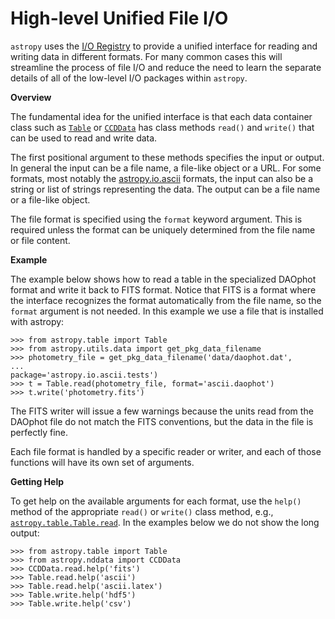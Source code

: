 # High-level Unified File I/O

`astropy` uses the [I/O Registry](registry.html#io-registry) to provide a unified interface
for reading and writing data in different formats. For many common cases this will
streamline the process of file I/O and reduce the need to learn the separate details of
all of the low-level I/O packages within `astropy`.

**Overview**

The fundamental idea for the unified interface is that each data container class such as
[`Table`](../api/astropy.table.Table.html#astropy.table.Table "astropy.table.Table") or [`CCDData`](../api/astropy.nddata.CCDData.html#astropy.nddata.CCDData "astropy.nddata.CCDData") has class methods `read()`
and `write()` that can be used to read and write data.

The first positional argument to these methods specifies the input or output. In
general the input can be a file name, a file-like object or a URL. For some formats,
most notably the [astropy.io.ascii](unified_table_text.html#table-io-ascii) formats, the input can also be a string or
list of strings representing the data. The output can be a file name or a file-like
object.

The file format is specified using the `format` keyword argument. This is required
unless the format can be uniquely determined from the file name or file content.

**Example**

The example below shows how to read a table in the specialized DAOphot format and write
it back to FITS format. Notice that FITS is a format where the interface recognizes the
format automatically from the file name, so the `format` argument is not needed.
In this example we use a file that is installed with astropy:

```
>>> from astropy.table import Table
>>> from astropy.utils.data import get_pkg_data_filename
>>> photometry_file = get_pkg_data_filename('data/daophot.dat',
...                                         package='astropy.io.ascii.tests')
>>> t = Table.read(photometry_file, format='ascii.daophot')
>>> t.write('photometry.fits')
```

The FITS writer will issue a few warnings because the units read from the DAOphot
file do not match the FITS conventions, but the data in the file is perfectly fine.

Each file format is handled by a specific reader or writer, and each of those
functions will have its own set of arguments.

**Getting Help**

To get help on the available arguments for each format, use the `help()` method of the
appropriate `read()` or `write()` class method, e.g., [`astropy.table.Table.read`](../api/astropy.table.Table.html#astropy.table.Table.read "astropy.table.Table.read").
In the examples below we do not show the long output:

```
>>> from astropy.table import Table
>>> from astropy.nddata import CCDData
>>> CCDData.read.help('fits')
>>> Table.read.help('ascii')
>>> Table.read.help('ascii.latex')
>>> Table.write.help('hdf5')
>>> Table.write.help('csv')
```